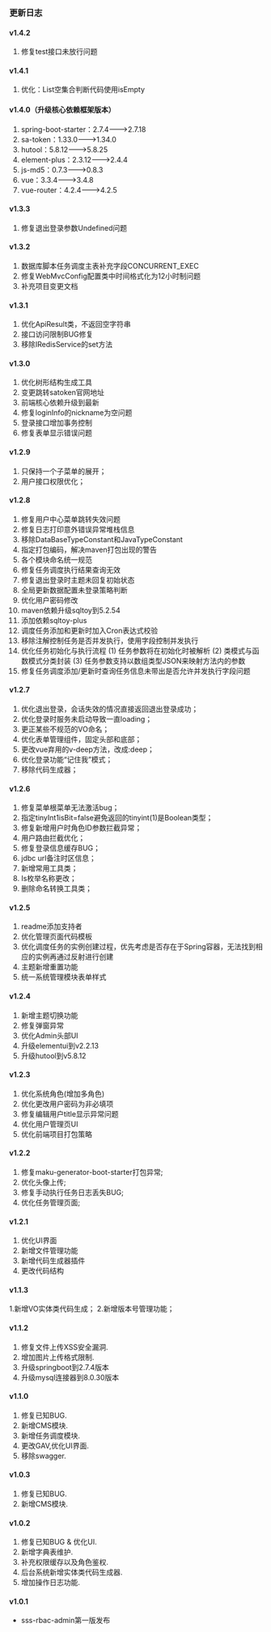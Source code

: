 ### 更新日志


#### v1.4.2
1. 修复test接口未放行问题


#### v1.4.1
1. 优化：List空集合判断代码使用isEmpty


#### v1.4.0（升级核心依赖框架版本）
1. spring-boot-starter：2.7.4--->2.7.18
2. sa-token：1.33.0--->1.34.0
3. hutool：5.8.12--->5.8.25
4. element-plus：2.3.12--->2.4.4
5. js-md5：0.7.3--->0.8.3
6. vue：3.3.4--->3.4.8
7. vue-router：4.2.4--->4.2.5


#### v1.3.3
1. 修复退出登录参数Undefined问题


#### v1.3.2
1. 数据库脚本任务调度主表补充字段CONCURRENT_EXEC
2. 修复WebMvcConfig配置类中时间格式化为12小时制问题
3. 补充项目变更文档


#### v1.3.1
1. 优化ApiResult类，不返回空字符串
2. 接口访问限制BUG修复
3. 移除IRedisService的set方法


#### v1.3.0
1. 优化树形结构生成工具
2. 变更跳转satoken官网地址
3. 前端核心依赖升级到最新
4. 修复loginInfo的nickname为空问题
5. 登录接口增加事务控制
6. 修复表单显示错误问题


#### v1.2.9
1. 只保持一个子菜单的展开；
2. 用户接口权限优化；


#### v1.2.8
1. 修复用户中心菜单跳转失效问题
2. 修复日志打印意外错误异常堆栈信息
3. 移除DataBaseTypeConstant和JavaTypeConstant
4. 指定打包编码，解决maven打包出现的警告
5. 各个模块命名统一规范
6. 修复任务调度执行结果查询无效
7. 修复退出登录时主题未回复初始状态
8. 全局更新数据配置未登录策略判断
9. 优化用户密码修改
10. maven依赖升级sqltoy到5.2.54
11. 添加依赖sqltoy-plus
12. 调度任务添加和更新时加入Cron表达式校验
13. 移除注解控制任务是否并发执行，使用字段控制并发执行
14. 优化任务初始化与执行流程 (1) 任务参数将在初始化时被解析 (2) 类模式与函数模式分类封装 (3) 任务参数支持以数组类型JSON来映射方法内的参数
15. 修复任务调度添加/更新时查询任务信息未带出是否允许并发执行字段问题


#### v1.2.7
1. 优化退出登录，会话失效的情况直接返回退出登录成功；
2. 优化登录时服务未启动导致一直loading；
3. 更正某些不规范的VO命名；
4. 优化表单管理组件，固定头部和底部；
5. 更改vue弃用的v-deep方法，改成:deep；
6. 优化登录功能“记住我”模式；
7. 移除代码生成器；


#### v1.2.6
1. 修复菜单根菜单无法激活bug；
2. 指定tinyInt1isBit=false避免返回的tinyint(1)是Boolean类型；
3. 修复新增用户时角色ID参数拦截异常；
4. 用户路由拦截优化；
5. 修复登录信息缓存BUG；
6. jdbc url备注时区信息；
7. 新增常用工具类；
8. Is枚举名称更改；
9. 删除命名转换工具类；


#### v1.2.5
1. readme添加支持者
2. 优化管理页面代码模板
3. 优化调度任务的实例创建过程，优先考虑是否存在于Spring容器，无法找到相应的实例再通过反射进行创建
4. 主题新增重置功能
5. 统一系统管理模块表单样式


#### v1.2.4
1. 新增主题切换功能
2. 修复弹窗异常
3. 优化Admin头部UI
4. 升级elementui到v2.2.13
5. 升级hutool到v5.8.12


#### v1.2.3
1. 优化系统角色(增加多角色)
2. 优化更改用户密码为非必填项
3. 修复编辑用户title显示异常问题
4. 优化用户管理页UI
5. 优化前端项目打包策略


#### v1.2.2
1. 修复maku-generator-boot-starter打包异常;
2. 优化头像上传;
3. 修复手动执行任务日志丢失BUG;
4. 优化任务管理页面;


#### v1.2.1
1. 优化UI界面
2. 新增文件管理功能
3. 新增代码生成器插件
4. 更改代码结构


#### v1.1.3
1.新增VO实体类代码生成；
2.新增版本号管理功能；


#### v1.1.2
1. 修复文件上传XSS安全漏洞.
2. 增加图片上传格式限制.
3. 升级springboot到2.7.4版本
4. 升级mysql连接器到8.0.30版本


#### v1.1.0
1. 修复已知BUG.
2. 新增CMS模块.
3. 新增任务调度模块.
4. 更改GAV,优化UI界面.
5. 移除swagger.


#### v1.0.3
1. 修复已知BUG.
2. 新增CMS模块.


#### v1.0.2
1. 修复已知BUG & 优化UI.
2. 新增字典表维护.
3. 补充权限缓存以及角色鉴权.
4. 后台系统新增实体类代码生成器.
5. 增加操作日志功能.


#### v1.0.1
- sss-rbac-admin第一版发布

